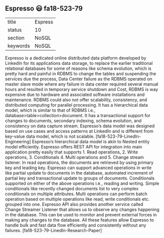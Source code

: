## Espresso :smiley: fa18-523-79


|          |              |
| -------- | ------------ |
| title    | Espress      | 
| status   | 10           |
| section  | NoSQL        |
| keywords | NoSQL        |



Expresso is a dedicated online distributed data platform developed by LinkedIn for its applications data storage, to replace the earlier traditional relational databases for some of reasons like schema evolution, which is pretty hard and painful in RDBMS to change the tables and suspending the services due the process, Data Center failure as the RDBMS operated on master slave mode where any failure in data center required several manual hours and resulted in temporary service shutdown and Cost, RDBMS is way expensive due to hardware and associated software installations and maintenance. RDBMS could also not offer scalability, consistency, and distributed computing for parallel processing. It has a hierarchical data model, which is similar to that of RDBMS i.e., database>table>collection>document. It has a transactional support for changes to documents, secondary indexing, schema evolution, and consistency on data capture stream. Espresso’s data model was designed based on use cases and access patterns at LinkedIn and is different from key-value data model, which is not scalable. [fa18-523-79-LinedIn-Engineering] Espresso’s hierarchical data model is akin to Nested entity model efficiently. Espresso offers REST API for integration into main application pretty easily that supports 1. Read operations, 2. Write operations, 3. Conditionals 4. Multi operations and 5. Change stream listener. In read operations, the documents are retrieved by using primary key and leading key. Espresso can support advanced operations in write like partial update to documents in the database, automated increment of partial key and transactional update to groups of documents. Conditionals supported on either of the above operations i.e., reading and writing. Simple conditionals like recently changed documents list to very complex conditionals on multiple attributes. Multi operations can perform batch operation based on multiple operations like read, write conditionals etc. grouped into one. Expresso API also provides another service called Change Streamer Listener that allows us to observe any changes happening in the database. This can be used to monitor and prevent external forces in making any changes to the database. All these features allow Espresso to handle bulk and fast data flow efficiently and consistently without any failures. [fa18-523-79-LinedIn-Research-Paper]


